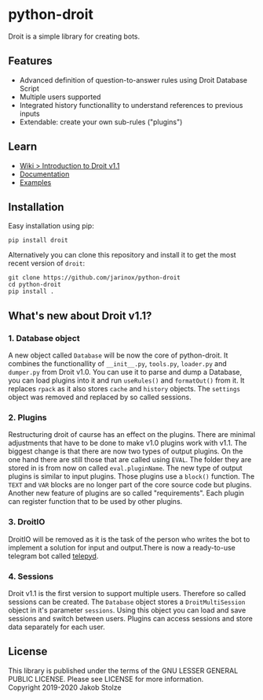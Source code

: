 # python-droit
Droit is a simple library for creating bots.  


## Features
- Advanced definition of question-to-answer rules using Droit Database Script
- Multiple users supported
- Integrated history functionallity to understand references to previous inputs
- Extendable: create your own sub-rules ("plugins")

## Learn
- [Wiki > Introduction to Droit v1.1](https://github.com/jarinox/python-droit/wiki/Introduction-to-Droit-v1.1)
- [Documentation](https://github.com/jarinox/python-droit/blob/master/docs/droit.md)
- [Examples](https://github.com/jarinox/python-droit/blob/master/sample/)

## Installation
Easy installation using pip:
```
pip install droit
```
Alternatively you can clone this repository and install it to get the most recent version of `droit`:
```
git clone https://github.com/jarinox/python-droit
cd python-droit
pip install .
```

## What's new about Droit v1.1?
### 1. Database object
A new object called `Database` will be now the core of python-droit. It combines the functionallity of `__init__.py`, `tools.py`, `loader.py` and `dumper.py` from Droit v1.0. You can use it to parse and dump a Database, you can load plugins into it and run `useRules()` and `formatOut()` from it. It replaces `rpack` as it also stores `cache` and `history` objects. The `settings` object was removed and replaced by so called sessions.

### 2. Plugins
Restructuring droit of caurse has an effect on the plugins. There are minimal adjustments that have to be done to make v1.0 plugins work with v1.1. The biggest change is that there are now two types of output plugins. On the one hand there are still those that are called using `EVAL`. The folder they are stored in is from now on called `eval.pluginName`. The new type of output plugins is similar to input plugins. Those plugins use a `block()` function. The `TEXT` and `VAR` blocks are no longer part of the core source code but plugins. Another new feature of plugins are so called "requirements". Each plugin can register function that to be used by other plugins.

### 3. DroitIO
DroitIO will be removed as it is the task of the person who writes the bot to implement a solution for input and output.There is now a ready-to-use telegram bot called [telepyd](https://github.com/jarinox/telepyd).  

### 4. Sessions
Droit v1.1 is the first version to support multiple users. Therefore so called sessions can be created. The `Database` object stores a `DroitMultiSession` object in it's parameter `sessions`. Using this object you can load and save sessions and switch between users. Plugins can access sessions and store data separately for each user.
  
## License
This library is published under the terms of the GNU LESSER GENERAL PUBLIC LICENSE. Please see LICENSE for more information.  
Copyright 2019-2020 Jakob Stolze
